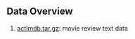 ## Data Overview
1. [actImdb.tar.gz](http://ai.stanford.edu/~amaas/data/sentiment/): movie review text data
